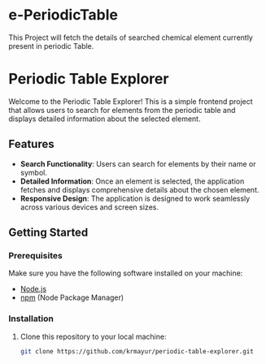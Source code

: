 # e-PeriodicTable
This Project will fetch the details of searched  chemical  element currently present in periodic Table.
# Periodic Table Explorer

Welcome to the Periodic Table Explorer! This is a simple frontend project that allows users to search for elements from the periodic table and displays detailed information about the selected element.

## Features

- **Search Functionality**: Users can search for elements by their name or symbol.
- **Detailed Information**: Once an element is selected, the application fetches and displays comprehensive details about the chosen element.
- **Responsive Design**: The application is designed to work seamlessly across various devices and screen sizes.

## Getting Started

### Prerequisites

Make sure you have the following software installed on your machine:

- [Node.js](https://nodejs.org/)
- [npm](https://www.npmjs.com/) (Node Package Manager)

### Installation

1. Clone this repository to your local machine:

   ```bash
   git clone https://github.com/krmayur/periodic-table-explorer.git
